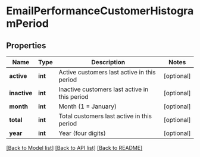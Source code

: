 # EmailPerformanceCustomerHistogramPeriod

## Properties
Name | Type | Description | Notes
------------ | ------------- | ------------- | -------------
**active** | **int** | Active customers last active in this period | [optional] 
**inactive** | **int** | Inactive customers last active in this period | [optional] 
**month** | **int** | Month (1 &#x3D; January) | [optional] 
**total** | **int** | Total customers last active in this period | [optional] 
**year** | **int** | Year (four digits) | [optional] 

[[Back to Model list]](../README.md#documentation-for-models) [[Back to API list]](../README.md#documentation-for-api-endpoints) [[Back to README]](../README.md)


